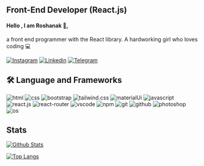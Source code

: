 ## Front-End Developer (React.js)
#### Hello , I am Roshanak 👋,
 a front end programmer with the React library. A hardworking girl who loves coding 💻
  
[![Instagram](https://img.shields.io/badge/Instagram-E4405F?style=for-the-badge&logo=instagram&logoColor=white)](https://instagram.com/roshanak_roshani01?igshid=NDk5N2NlZjQ=)
[![Linkedin](https://img.shields.io/badge/connect_me_LinkedIn-0077B5?style=for-the-badge&logo=linkedin&logoColor=white)](https://www.linkedin.com/in/roshanak-roshani-0485a2232)
[![Telegram](https://img.shields.io/badge/connect_me_Telegram-2CA5E0?style=for-the-badge&logo=telegram&logoColor=white)](https://t.me/rshnk_09)
## 🛠 Language and Frameworks
![html](https://img.shields.io/badge/HTML5-E34F26?style=for-the-badge&logo=html5&logoColor=white
)
![css](https://img.shields.io/badge/CSS3-1572B6?style=for-the-badge&logo=css3&logoColor=white
)
![bootstrap](https://img.shields.io/badge/Bootstrap-563D7C?style=for-the-badge&logo=bootstrap&logoColor=white
)
![tailwind.css](https://img.shields.io/badge/Tailwind_CSS-38B2AC?style=for-the-badge&logo=tailwind-css&logoColor=white
)
![materialUi](https://img.shields.io/badge/Material%20UI-007FFF?style=for-the-badge&logo=mui&logoColor=white
)
![javascript](https://img.shields.io/badge/JavaScript-323330?style=for-the-badge&logo=javascript&logoColor=F7DF1E
)
![react.js](https://img.shields.io/badge/React-20232A?style=for-the-badge&logo=react&logoColor=61DAFB
)
![react-router](https://img.shields.io/badge/React_Router-CA4245?style=for-the-badge&logo=react-router&logoColor=white
)
![vscode](https://img.shields.io/badge/VSCode-0078D4?style=for-the-badge&logo=visual%20studio%20code&logoColor=white
)
![npm](https://img.shields.io/badge/npm-CB3837?style=for-the-badge&logo=npm&logoColor=white
)
![git](https://img.shields.io/badge/GIT-E44C30?style=for-the-badge&logo=git&logoColor=white
)
![github](https://img.shields.io/badge/GitHub-100000?style=for-the-badge&logo=github&logoColor=white
)
![photoshop](https://img.shields.io/badge/Adobe%20Photoshop-31A8FF?style=for-the-badge&logo=Adobe%20Photoshop&logoColor=black
)
![os](https://img.shields.io/badge/Windows-0078D6?style=for-the-badge&logo=windows&logoColor=white
)

## Stats 
[![Github Stats](https://github-readme-stats.vercel.app/api?username=roshana01&show_icons=true&theme=tokyonight)](https://github.com/roshana01)

[![Top Langs](https://github-readme-stats.vercel.app/api/top-langs/?username=roshana01&langs_count=6&theme=tokyonight)](https://github.com/roshana01)
